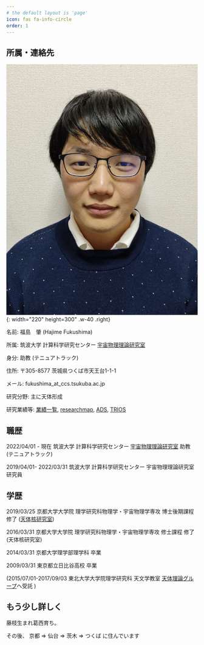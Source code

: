 ```yaml
---
# the default layout is 'page'
icon: fas fa-info-circle
order: 1
---
```



## 所属・連絡先
![Desktop View](/assets/img/my_picture.jpg){: width="220" height=300" .w-40 .right}

名前: 福島　肇 (Hajime Fukushima)

所属: 筑波大学 計算科学研究センター [宇宙物理理論研究室](https://www.rccp.tsukuba.ac.jp/Astro/home/ja/)

身分: 助教 (テニュアトラック)

住所: 〒305-8577 茨城県つくば市天王台1-1-1

メール: fukushima_at_ccs.tsukuba.ac.jp

研究分野: 主に天体形成

研究業績等: [業績一覧](https://fukushimahj.github.io/pages/categories/%E7%A0%94%E7%A9%B6%E6%A5%AD%E7%B8%BE/), [researchmap](https://researchmap.jp/fukushimahj/), [ADS](https://ui.adsabs.harvard.edu/search/fq=%7B!type%3Daqp%20v%3D%24fq_database%7D&fq_database=database%3A%20astronomy&p_=0&q=pubdate%3A%5B2018-01%20TO%209999-12%5D%20author%3A(%22%5EFukushima%2C%20hajime%22)&sort=date%20desc%2C%20bibcode%20desc?bbbRedirect=1), [TRIOS](https://trios.tsukuba.ac.jp/researcher/0000004676)
<br>


## 職歴
2022/04/01 - 現在 筑波大学 計算科学研究センター  [宇宙物理理論研究室](https://www.rccp.tsukuba.ac.jp/Astro/home/ja/)  助教 (テニュアトラック)

2019/04/01- 2022/03/31  筑波大学 計算科学研究センター  宇宙物理理論研究室  研究員
<br>

## 学歴

2019/03/25 京都大学大学院 理学研究科物理学・宇宙物理学専攻 博士後期課程 修了 ([天体核研究室](https://www-tap.scphys.kyoto-u.ac.jp/main.html))

2016/03/31 京都大学大学院 理学研究科物理学・宇宙物理学専攻 修士課程 修了 (天体核研究室)

2014/03/31 京都大学理学部理学科 卒業

2009/03/31 東京都立日比谷高校 卒業

(2015/07/01-2017/09/03  東北大学大学院理学研究科 天文学教室 [天体理論グループ](https://www.astr.tohoku.ac.jp/tap/)へ受託 )
<br>

## もう少し詳しく

藤枝生まれ葛西育ち。

その後、 京都 => 仙台 => 茨木 => つくば  に住んでいます
